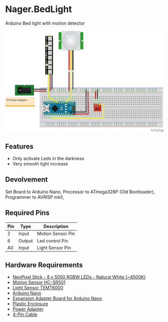 # Nager.BedLight
Arduino Bed light with motion detector

![Fritzing](doc/Sketch.png)

## Features

- Only activate Leds in the darkness
- Very smooth light increase

## Devolvement

Set Board to Arduino Nano, Processor to ATmega328P (Old Bootloader), Programmer to AVRISP mkII,

## Required Pins

Pin | Type | Description
--- | --- | ---
2 | Input | Motion Sensor Pin
6 | Output | Led control Pin
A0 | Input | Light Sensor Pin

## Hardware Requirements

- [NeoPixel Stick - 8 x 5050 RGBW LEDs - Natural White (~4500K)](https://amzn.to/2EffkDJ)
- [Motion Sensor HC-SR501](https://amzn.to/2EiD3D7)
- [Light Sensor TEMT6000](https://amzn.to/2HCNzWL)
- [Arduino Nano](https://amzn.to/2HCNXob)
- [Expansion Adapter Board for Arduino Nano](https://amzn.to/2Wk6UFK)
- [Plastic Enclosure](https://amzn.to/2WbfDtv)
- [Power Adapter](https://amzn.to/2LRtPE8)
- [4-Pin Cable](https://amzn.to/2Vzy5rE)
